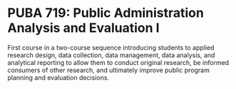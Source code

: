 # PUBA 719: Public Administration Analysis and Evaluation I

First course in a two-course sequence introducing students to applied research design, data collection, data management, data analysis, and analytical reporting to allow them to conduct original research, be informed consumers of other research, and ultimately improve public program planning and evaluation decisions.